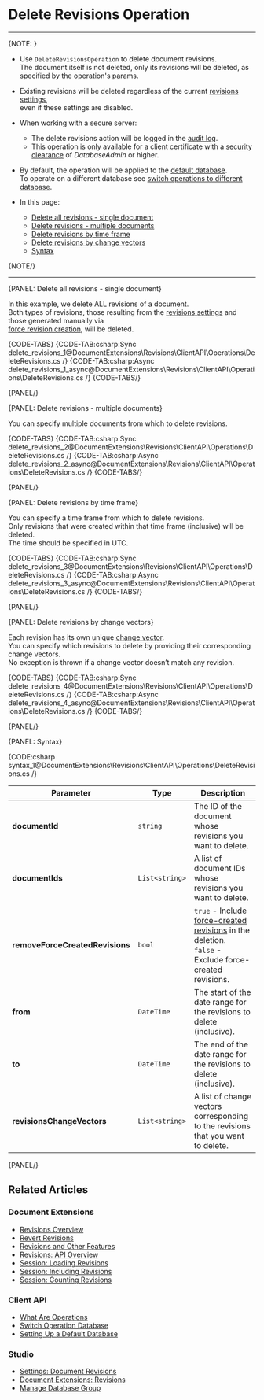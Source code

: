 ﻿# Delete Revisions Operation
---

{NOTE: }

* Use `DeleteRevisionsOperation` to delete document revisions.  
  The document itself is not deleted, only its revisions will be deleted, as specified by the operation's params.

* Existing revisions will be deleted regardless of the current [revisions settings](../../../../studio/database/settings/document-revisions),  
  even if these settings are disabled.

* When working with a secure server:  
  * The delete revisions action will be logged in the [audit log](../../../../server/security/audit-log/audit-log).  
  * This operation is only available for a client certificate with a [security clearance](../../../../server/security/authorization/security-clearance-and-permissions) of _DatabaseAdmin_ or higher.

* By default, the operation will be applied to the [default database](../../../../client-api/setting-up-default-database).  
  To operate on a different database see [switch operations to different database](../../../../client-api/operations/how-to/switch-operations-to-a-different-database).  

* In this page:  
  * [Delete all revisions - single document](../../../../document-extensions/revisions/client-api/operations/delete-revisions#delete-all-revisions---single-document)
  * [Delete revisions - multiple documents](../../../../document-extensions/revisions/client-api/operations/delete-revisions#delete-revisions---multiple-documents)
  * [Delete revisions by time frame](../../../../document-extensions/revisions/client-api/operations/delete-revisions#delete-revisions-by-time-frame)  
  * [Delete revisions by change vectors](../../../../document-extensions/revisions/client-api/operations/delete-revisions#delete-revisions-by-change-vectors)  
  * [Syntax](../../../../document-extensions/revisions/client-api/operations/delete-revisions#syntax)  

{NOTE/}

---

{PANEL: Delete all revisions - single document}

In this example, we delete ALL revisions of a document.  
Both types of revisions, those resulting from the [revisions settings](../../../../studio/database/settings/document-revisions) and those generated manually via  
[force revision creation](../../../../document-extensions/revisions/overview#force-revision-creation), will be deleted.

{CODE-TABS}
{CODE-TAB:csharp:Sync delete_revisions_1@DocumentExtensions\Revisions\ClientAPI\Operations\DeleteRevisions.cs /}
{CODE-TAB:csharp:Async delete_revisions_1_async@DocumentExtensions\Revisions\ClientAPI\Operations\DeleteRevisions.cs /}
{CODE-TABS/}

{PANEL/}

{PANEL: Delete revisions - multiple documents}

You can specify multiple documents from which to delete revisions.

{CODE-TABS}
{CODE-TAB:csharp:Sync delete_revisions_2@DocumentExtensions\Revisions\ClientAPI\Operations\DeleteRevisions.cs /}
{CODE-TAB:csharp:Async delete_revisions_2_async@DocumentExtensions\Revisions\ClientAPI\Operations\DeleteRevisions.cs /}
{CODE-TABS/}

{PANEL/}

{PANEL: Delete revisions by time frame}

You can specify a time frame from which to delete revisions.  
Only revisions that were created within that time frame (inclusive) will be deleted.  
The time should be specified in UTC.

{CODE-TABS}
{CODE-TAB:csharp:Sync delete_revisions_3@DocumentExtensions\Revisions\ClientAPI\Operations\DeleteRevisions.cs /}
{CODE-TAB:csharp:Async delete_revisions_3_async@DocumentExtensions\Revisions\ClientAPI\Operations\DeleteRevisions.cs /}
{CODE-TABS/}

{PANEL/}

{PANEL: Delete revisions by change vectors}

Each revision has its own unique [change vector](../../../../document-extensions/revisions/client-api/session/loading#get-revisions-by-change-vector).  
You can specify which revisions to delete by providing their corresponding change vectors.  
No exception is thrown if a change vector doesn’t match any revision.

{CODE-TABS}
{CODE-TAB:csharp:Sync delete_revisions_4@DocumentExtensions\Revisions\ClientAPI\Operations\DeleteRevisions.cs /}
{CODE-TAB:csharp:Async delete_revisions_4_async@DocumentExtensions\Revisions\ClientAPI\Operations\DeleteRevisions.cs /}
{CODE-TABS/}

{PANEL/}

{PANEL: Syntax}

{CODE:csharp syntax_1@DocumentExtensions\Revisions\ClientAPI\Operations\DeleteRevisions.cs /}

| Parameter                       | Type           | Description                                                                                                                                                                           |
|---------------------------------|----------------|---------------------------------------------------------------------------------------------------------------------------------------------------------------------------------------|
| **documentId**                  | `string`       | The ID of the document whose revisions you want to delete.                                                                                                                            |
| **documentIds**                 | `List<string>` | A list of document IDs whose revisions you want to delete.                                                                                                                            |
| **removeForceCreatedRevisions** | `bool`         | `true` - Include [force-created revisions](../../../../document-extensions/revisions/overview#force-revision-creation) in the deletion.<br>`false` - Exclude force-created revisions. |
| **from**                        | `DateTime`     | The start of the date range for the revisions to delete (inclusive).                                                                                                                  |
| **to**                          | `DateTime`     | The end of the date range for the revisions to delete (inclusive).                                                                                                                    |
| **revisionsChangeVectors**      | `List<string>` | A list of change vectors corresponding to the revisions that you want to delete.                                                                                                      |

{PANEL/}

## Related Articles

### Document Extensions

* [Revisions Overview](../../../../document-extensions/revisions/overview)  
* [Revert Revisions](../../../../document-extensions/revisions/revert-revisions)  
* [Revisions and Other Features](../../../../document-extensions/revisions/revisions-and-other-features)  
* [Revisions: API Overview](../../../../document-extensions/revisions/client-api/overview)
* [Session: Loading Revisions](../../../../document-extensions/revisions/client-api/session/loading)
* [Session: Including Revisions](../../../../document-extensions/revisions/client-api/session/including)
* [Session: Counting Revisions](../../../../document-extensions/revisions/client-api/session/counting)

### Client API

* [What Are Operations](../../../../client-api/operations/what-are-operations)
* [Switch Operation Database](../../../../client-api/operations/how-to/switch-operations-to-a-different-database)
* [Setting Up a Default Database](../../../../client-api/setting-up-default-database)

### Studio

* [Settings: Document Revisions](../../../../studio/database/settings/document-revisions)  
* [Document Extensions: Revisions](../../../../studio/database/document-extensions/revisions)  
* [Manage Database Group](../../../../studio/database/settings/manage-database-group)
